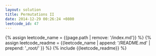```yaml
---
layout: solution
title: Permutations II
date: 2014-12-29 00:26:24 +0800
leetcode_id: 47
---
```

{% assign leetcode_name = {{page.path | remove: '/index.md'}}  %}
{% assign leetcode_readme = {{leetcode_name | append: '/README.md' | prepend: '_root/' }}  %}
{% include {{leetcode_readme}} %}
